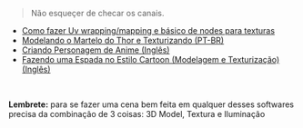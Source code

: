 > Não esqueçer de checar os canais.
* [Como fazer Uv wrapping/mapping e básico de nodes para texturas](https://youtu.be/ujlCH15v8gw?t=40s)
* [Modelando o Martelo do Thor e Texturizando (PT-BR)](https://www.youtube.com/watch?v=amtQ5SRC47U&list=PLaMfHWsVa-bOyXNAG0VrhRw_MOIi-xZJt)
* [Criando Personagem de Anime (Inglês)](https://www.youtube.com/watch?v=5Xuf6ODN_xY&list=PLvgIVNDU-Dxjb3eukDF5W0l0-6ShO9OiM)
* [Fazendo uma Espada no Estilo Cartoon (Modelagem e Texturização) (Inglês)](https://www.youtube.com/watch?v=blzjJ_fIlrs&list=PLcu0P6DnVPHckQSmXD6X4KAzlz5og_Pb4)
<br>

 **Lembrete:** para se fazer uma cena bem feita em qualquer desses softwares precisa da combinação de 3 coisas: 3D Model, Textura e Iluminação
